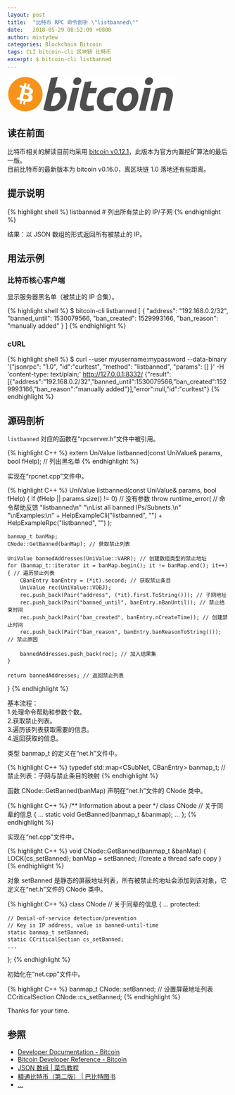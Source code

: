 ```yaml
---
layout: post
title:  "比特币 RPC 命令剖析 \"listbanned\""
date:   2018-05-29 08:52:09 +0800
author: mistydew
categories: Blockchain Bitcoin
tags: CLI bitcoin-cli 区块链 比特币
excerpt: $ bitcoin-cli listbanned
---
```

![bitcoin](/images/20180504/bitcoin.svg)

## 读在前面
比特币相关的解读目前均采用 [bitcoin v0.12.1](https://github.com/bitcoin/bitcoin/tree/v0.12.1)，此版本为官方内置挖矿算法的最后一版。<br>
目前比特币的最新版本为 bitcoin v0.16.0，离区块链 1.0 落地还有些距离。

## 提示说明

{% highlight shell %}
listbanned # 列出所有禁止的 IP/子网
{% endhighlight %}

结果：以 JSON 数组的形式返回所有被禁止的 IP。

## 用法示例

### 比特币核心客户端

显示服务器黑名单（被禁止的 IP 合集）。

{% highlight shell %}
$ bitcoin-cli listbanned
[
  {
    "address": "192.168.0.2/32",
    "banned_until": 1530079566,
    "ban_created": 1529993166,
    "ban_reason": "manually added"
  }
]
{% endhighlight %}

### cURL

{% highlight shell %}
$ curl --user myusername:mypassword --data-binary '{"jsonrpc": "1.0", "id":"curltest", "method": "listbanned", "params": [] }' -H 'content-type: text/plain;' http://127.0.0.1:8332/
{"result":[{"address":"192.168.0.2/32","banned_until":1530079566,"ban_created":1529993166,"ban_reason":"manually added"}],"error":null,"id":"curltest"}
{% endhighlight %}

## 源码剖析
`listbanned` 对应的函数在“rpcserver.h”文件中被引用。

{% highlight C++ %}
extern UniValue listbanned(const UniValue& params, bool fHelp); // 列出黑名单
{% endhighlight %}

实现在“rpcnet.cpp”文件中。

{% highlight C++ %}
UniValue listbanned(const UniValue& params, bool fHelp)
{
    if (fHelp || params.size() != 0) // 没有参数
        throw runtime_error( // 命令帮助反馈
                            "listbanned\n"
                            "\nList all banned IPs/Subnets.\n"
                            "\nExamples:\n"
                            + HelpExampleCli("listbanned", "")
                            + HelpExampleRpc("listbanned", "")
                            );

    banmap_t banMap;
    CNode::GetBanned(banMap); // 获取禁止列表

    UniValue bannedAddresses(UniValue::VARR); // 创建数组类型的禁止地址
    for (banmap_t::iterator it = banMap.begin(); it != banMap.end(); it++)
    { // 遍历禁止列表
        CBanEntry banEntry = (*it).second; // 获取禁止条目
        UniValue rec(UniValue::VOBJ);
        rec.push_back(Pair("address", (*it).first.ToString())); // 子网地址
        rec.push_back(Pair("banned_until", banEntry.nBanUntil)); // 禁止结束时间
        rec.push_back(Pair("ban_created", banEntry.nCreateTime)); // 创建禁止时间
        rec.push_back(Pair("ban_reason", banEntry.banReasonToString())); // 禁止原因

        bannedAddresses.push_back(rec); // 加入结果集
    }

    return bannedAddresses; // 返回禁止列表
}
{% endhighlight %}

基本流程：<br>
1.处理命令帮助和参数个数。<br>
2.获取禁止列表。<br>
3.遍历该列表获取需要的信息。<br>
4.返回获取的信息。

类型 banmap_t 的定义在“net.h”文件中。

{% highlight C++ %}
typedef std::map<CSubNet, CBanEntry> banmap_t; // 禁止列表：子网与禁止条目的映射
{% endhighlight %}

函数 CNode::GetBanned(banMap) 声明在“net.h”文件的 CNode 类中。

{% highlight C++ %}
/** Information about a peer */
class CNode // 关于同辈的信息
{
    ...
    static void GetBanned(banmap_t &banmap);
    ...
};
{% endhighlight %}

实现在“net.cpp”文件中。

{% highlight C++ %}
void CNode::GetBanned(banmap_t &banMap)
{
    LOCK(cs_setBanned);
    banMap = setBanned; //create a thread safe copy
}
{% endhighlight %}

对象 setBanned 是静态的屏蔽地址列表，所有被禁止的地址会添加到该对象，它定义在“net.h”文件的 CNode 类中。

{% highlight C++ %}
class CNode // 关于同辈的信息
{
    ...
protected:

    // Denial-of-service detection/prevention
    // Key is IP address, value is banned-until-time
    static banmap_t setBanned;
    static CCriticalSection cs_setBanned;
    ...
};
{% endhighlight %}

初始化在“net.cpp”文件中。

{% highlight C++ %}
banmap_t CNode::setBanned; // 设置屏蔽地址列表
CCriticalSection CNode::cs_setBanned;
{% endhighlight %}

Thanks for your time.

## 参照
* [Developer Documentation - Bitcoin](https://bitcoin.org/en/developer-documentation)
* [Bitcoin Developer Reference - Bitcoin](https://bitcoin.org/en/developer-reference#listbanned)
* [JSON 数组 \| 菜鸟教程](http://www.runoob.com/json/js-json-arrays.html)
* [精通比特币（第二版） \| 巴比特图书](http://book.8btc.com/masterbitcoin2cn)
* [...](https://github.com/mistydew/blockchain)

